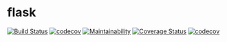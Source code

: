 # flask

[![Build Status](https://travis-ci.org/Qadriyah/Flask.svg?branch=Feat-jwt-authentication-161010255)](https://travis-ci.org/Qadriyah/Flask) [![codecov](https://codecov.io/gh/Qadriyah/Flask/branch/master/graph/badge.svg)](https://codecov.io/gh/Qadriyah/Flask) [![Maintainability](https://api.codeclimate.com/v1/badges/e816efadef53809950da/maintainability)](https://codeclimate.com/github/Qadriyah/Flask/maintainability) [![Coverage Status](https://coveralls.io/repos/github/Qadriyah/Flask/badge.svg?branch=Feat-jwt-authentication-161010255)](https://coveralls.io/github/Qadriyah/Flask?branch=Feat-jwt-authentication-161010255) [![codecov](https://codecov.io/gh/Qadriyah/Flask/branch/master/graph/badge.svg)](https://codecov.io/gh/Qadriyah/Flask)
